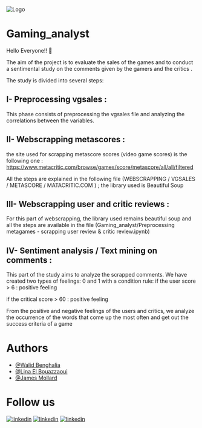 ![Logo](https://img.freepik.com/vecteurs-libre/relaxation-refroidissement-astronaute-mignon-illustration-icone-vecteur-dessin-anime-controleur-jeu-concept-icone-science-technologie-isole-vecteur-premium-style-dessin-anime-plat_138676-3717.jpg?w=2000)

# Gaming_analyst

Hello Everyone!! 	:dizzy:

The aim of the project is to evaluate the sales of the games and to conduct a sentimental study on the comments given by the gamers and the critics . 

The study is divided into several steps: 


 ## I- Preprocessing vgsales :

This phase consists of preprocessing the vgsales file and analyzing the correlations between the variables. 

## II- Webscrapping metascores : 

the site used for scrapping metascore scores (video game scores)
is the following one :
https://www.metacritic.com/browse/games/score/metascore/all/all/filtered

All the steps are explained in the following file (WEBSCRAPPING / VGSALES / METASCORE / MATACRITIC.COM
) ;  the library used is Beautiful Soup

## III- Webscrapping user and critic reviews : 

For this part of webscrapping, the library used remains beautiful soup and all the steps are available in the file 
(Gaming_analyst/Preprocessing metagames - scrapping user review & critic review.ipynb)


## IV- Sentiment analysis / Text mining on comments :

This part of the study aims to analyze the scrapped comments.
We have created two types of feelings: 0 and 1 with a condition rule:
if the user score > 6 : positive feeling

if the critical score > 60 : positive feeling 

From the positive and negative feelings of the users and critics, we analyze the occurrence of the words that come up the most often and get out the success criteria of a game 


# Authors

- [@Walid Benghalia](https://www.github.com/)
- [@Lina El Bouazzaoui ](https://www.github.com/Linaa01/Linaa01.git)
- [@James Mollard ](https://www.github.com/)


# Follow us
[![linkedin](https://img.shields.io/badge/linkedin-0A66C2?style=for-the-badge&logo=linkedin&logoColor=white)](www.linkedin.com/in/linaelbouazzaoui)
[![linkedin](https://img.shields.io/badge/linkedin-0A66C2?style=for-the-badge&logo=linkedin&logoColor=white)](www.linkedin.com/)
[![linkedin](https://img.shields.io/badge/linkedin-0A66C2?style=for-the-badge&logo=linkedin&logoColor=white)](www.linkedin.com/)


